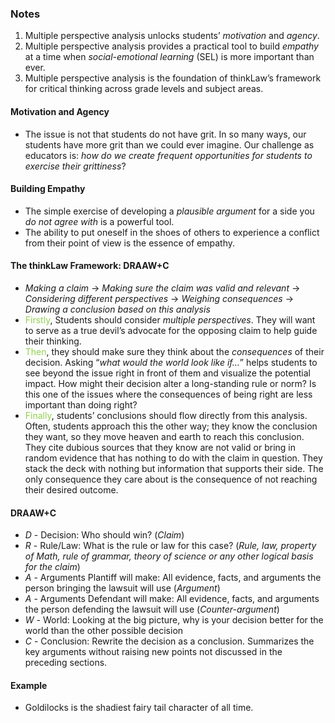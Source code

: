 
### Notes

1. Multiple perspective analysis unlocks students’ *motivation* and *agency*.
2. Multiple perspective analysis provides a practical tool to build *empathy* at a time when *social-emotional learning* (SEL) is more important than ever.
3. Multiple perspective analysis is the foundation of thinkLaw’s framework for critical thinking across grade levels and subject areas.

#### Motivation and Agency

* The issue is not that students do not have grit. In so many ways, our students have more grit than we could ever imagine. Our challenge as educators is: *how do we create frequent opportunities for students to exercise their grittiness*?

#### Building Empathy

* The simple exercise of developing a *plausible argument* for a side you *do not agree with* is a powerful tool.
* The ability to put oneself in the shoes of others to experience a conflict from their point of view is the essence of empathy.

#### The thinkLaw Framework: DRAAW+C

* *Making a claim* -> *Making sure the claim was valid and relevant* -> *Considering different perspectives* -> *Weighing consequences* -> *Drawing* *a conclusion based on this analysis*
* <span style="color:rgb(146, 208, 80)">Firstly</span>, Students should consider *multiple perspectives*. They will want to serve as a true devil’s advocate for the opposing claim to help guide their thinking.
* <span style="color:rgb(146, 208, 80)">Then</span>, they should make sure they think about the *consequences* of their decision. Asking “*what would the world look like if…*” helps students to see beyond the issue right in front of them and visualize the potential impact. How might their decision alter a long-standing rule or norm? Is this one of the issues where the consequences of being right are less important than doing right?
* <span style="color:rgb(146, 208, 80)">Finally</span>, students’ conclusions should flow directly from this analysis. Often, students approach this the other way; they know the conclusion they want, so they move heaven and earth to reach this conclusion. They cite dubious sources that they know are not valid or bring in random evidence that has nothing to do with the claim in question. They stack the deck with nothing but information that supports their side. The only consequence they care about is the consequence of not reaching their desired outcome.

#### DRAAW+C

* *D* - Decision: Who should win? (*Claim*)
* *R* - Rule/Law: What is the rule or law for this case? (*Rule, law, property of Math, rule of grammar, theory of science or any other logical basis for the claim*)
* *A* - Arguments Plantiff will make: All evidence, facts, and arguments the person bringing the lawsuit will use (*Argument*)
* *A* - Arguments Defendant will make: All evidence, facts, and arguments the person defending the lawsuit will use (*Counter-argument*)
* *W* - World: Looking at the big picture, why is your decision better for the world than the other possible decision
* *C* - Conclusion: Rewrite the decision as a conclusion. Summarizes the key arguments without raising new points not discussed in the preceding sections.

#### Example

* Goldilocks is the shadiest fairy tail character of all time.

